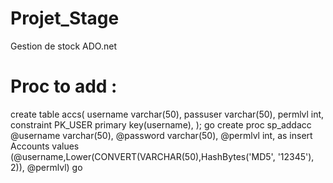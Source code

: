 # Projet_Stage
Gestion de stock ADO.net 
# Proc to add :
create table accs(
username varchar(50),
passuser varchar(50),
permlvl int,
constraint PK_USER primary key(username),
);
go
create proc sp_addacc @username varchar(50), @password varchar(50), @permlvl int,
as
insert Accounts values (@username,Lower(CONVERT(VARCHAR(50),HashBytes('MD5', '12345'), 2)), @permlvl)
go
